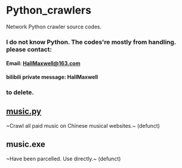 # Python_crawlers
Network Python crawler source codes.
### I do not know Python. The codes're mostly from handling. please contact:
#### Email: HallMaxwell@163.com
#### bilibili private message: HallMaxwell
### to delete.
## [music.py](https://github.com/HallMaxwell/Python_crawlers/blob/main/crawlers/music.py)
~Crawl all paid music on Chinese musical websites.~ (defunct)
## music.exe
~Have been parcelled. Use directly.~ (defunct)
